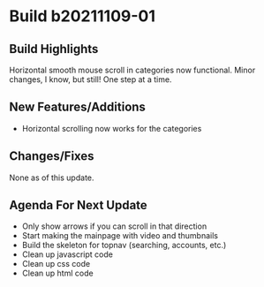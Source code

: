 # Build b20211109-01

## **Build Highlights**

Horizontal smooth mouse scroll in categories now functional. Minor changes, I know, but still! One step at a time.

## **New Features/Additions**

- Horizontal scrolling now works for the categories

## **Changes/Fixes**

None as of this update.

## **Agenda For Next Update**

- Only show arrows if you can scroll in that direction
- Start making the mainpage with video and thumbnails
- Build the skeleton for topnav (searching, accounts, etc.)
- Clean up javascript code
- Clean up css code
- Clean up html code
